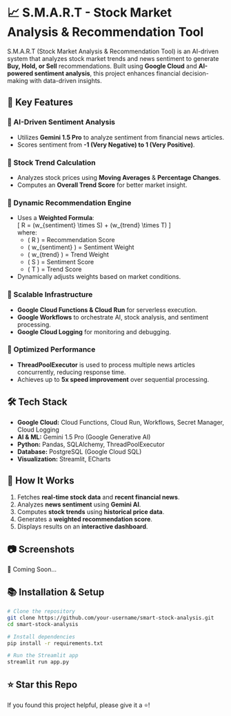 # 📈 S.M.A.R.T - Stock Market Analysis & Recommendation Tool

S.M.A.R.T (Stock Market Analysis & Recommendation Tool) is an AI-driven system that analyzes stock market trends and news sentiment to generate **Buy, Hold, or Sell** recommendations. Built using **Google Cloud** and **AI-powered sentiment analysis**, this project enhances financial decision-making with data-driven insights.

## 🚀 Key Features

### 🔹 AI-Driven Sentiment Analysis
- Utilizes **Gemini 1.5 Pro** to analyze sentiment from financial news articles.
- Scores sentiment from **-1 (Very Negative) to 1 (Very Positive)**.

### 🔹 Stock Trend Calculation
- Analyzes stock prices using **Moving Averages** & **Percentage Changes**.
- Computes an **Overall Trend Score** for better market insight.

### 🔹 Dynamic Recommendation Engine
- Uses a **Weighted Formula**:  
  \[ R = (w_{sentiment} \times S) + (w_{trend} \times T) \]  
  where:
  - \( R \) = Recommendation Score
  - \( w_{sentiment} \) = Sentiment Weight
  - \( w_{trend} \) = Trend Weight
  - \( S \) = Sentiment Score
  - \( T \) = Trend Score
- Dynamically adjusts weights based on market conditions.

### 🔹 Scalable Infrastructure
- **Google Cloud Functions & Cloud Run** for serverless execution.
- **Google Workflows** to orchestrate AI, stock analysis, and sentiment processing.
- **Google Cloud Logging** for monitoring and debugging.

### 🔹 Optimized Performance
- **ThreadPoolExecutor** is used to process multiple news articles concurrently, reducing response time.
- Achieves up to **5x speed improvement** over sequential processing.

## 🛠️ Tech Stack
- **Google Cloud:** Cloud Functions, Cloud Run, Workflows, Secret Manager, Cloud Logging
- **AI & ML:** Gemini 1.5 Pro (Google Generative AI)
- **Python:** Pandas, SQLAlchemy, ThreadPoolExecutor
- **Database:** PostgreSQL (Google Cloud SQL)
- **Visualization:** Streamlit, ECharts

## 📌 How It Works
1. Fetches **real-time stock data** and **recent financial news**.
2. Analyzes **news sentiment** using **Gemini AI**.
3. Computes **stock trends** using **historical price data**.
4. Generates a **weighted recommendation score**.
5. Displays results on an **interactive dashboard**.

## 📷 Screenshots
🚀 Coming Soon...

## 📚 Installation & Setup
```bash
# Clone the repository
git clone https://github.com/your-username/smart-stock-analysis.git
cd smart-stock-analysis

# Install dependencies
pip install -r requirements.txt

# Run the Streamlit app
streamlit run app.py
```

## ⭐ Star this Repo
If you found this project helpful, please give it a ⭐!
